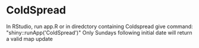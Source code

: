 # ColdSpread
In RStudio, run app.R or in diredctory containing Coldspread give command: "shiny::runApp('ColdSpread')"
Only Sundays following initial date will return a valid map update

